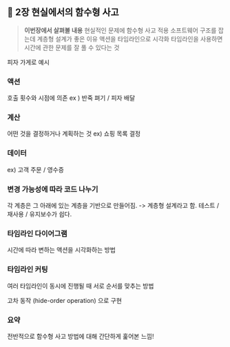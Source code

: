 ## 🐝 2장 현실에서의 함수형 사고

> **이번장에서 살펴볼 내용**
> 현실적인 문제에 함수형 사고 적용
> 소프트웨어 구조를 잡는데 계층형 설계가 좋은 이유
> 액션을 타임라인으로 시각화
> 타임라인을 사용하면 시간에 관한 문제를 잘 풀 수 있다는 것

피자 가게로 예시

### 액션

호출 횟수와 시점에 의존
ex ) 반죽 펴기 / 피자 배달

### 계산

어떤 것을 결정하거나 계획하는 것
ex) 쇼핑 목록 결정

### 데이터

ex) 고객 주문 / 영수증

### 변경 가능성에 따라 코드 나누기

각 계층은 그 아래에 있는 계층을 기반으로 만들어짐.
-> 계층형 설계라고 함.
테스트 / 재사용 / 유지보수가 쉽다.

### 타임라인 다이어그램

시간에 따라 변하는 액션을 시각화하는 방법

### 타임라인 커팅

여러 타임라인이 동시에 진행될 때 서로 순서를 맞추는 방법

고차 동작 (hide-order operation) 으로 구현

### 요약

전반적으로 함수형 사고 방법에 대해 간단하게 훑어본 느낌!
